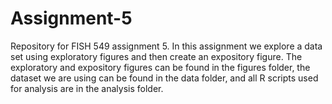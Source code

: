 # Assignment-5

Repository for FISH 549 assignment 5. In this assignment we explore a data set using exploratory figures and then create an expository figure. The exploratory and expository figures can be found in the figures folder, the dataset we are using can be found in the data folder, and all R scripts used for analysis are in the analysis folder. 

